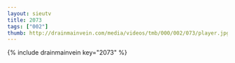 ```yaml
--- 
layout: sieutv
title: 2073
tags: ["002"]
thumb: http://drainmainvein.com/media/videos/tmb/000/002/073/player.jpg
---
```

{% include drainmainvein key="2073" %} 
